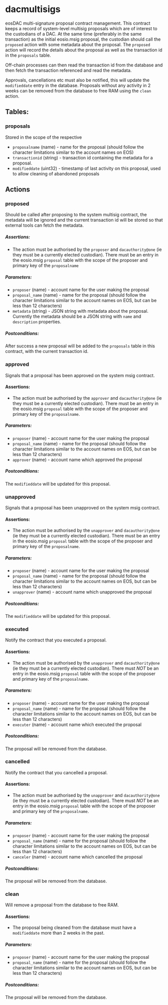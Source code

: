 # dacmultisigs
eosDAC multi-signature proposal contract management.  This contract keeps a record of system-level multisig proposals which are of interest to the custodians of a DAC.  At the same time (preferably in the same transaction) as the initial eosio.msig proposal, the custodian should call the `proposed` action with some metadata about the proposal.  The `proposed` action will record the details about the proposal as well as the transaction id in the `proposals` table.

Off-chain processes can then read the transaction id from the database and then fetch the transaction referenced and read the metadata.

Approvals, cancellations etc must also be notified, this will update the `modifieddate` entry in the database.  Proposals without any activity in 2 weeks can be removed from the database to free RAM using the `clean` action.

## Tables:

### proposals
Stored in the scope of the respective

* `proposalname` (name) - name for the proposal (should follow the character limitations similar to the account names on EOS)
* `transactionid` (string) - transaction id containing the metadata for a proposal.
* `modifieddate` (uint32) - timestamp of last activity on this proposal, used to allow cleaning of abandoned proposals

## Actions

### proposed
Should be called after proposing to the system multisig contract, the metadata will be ignored and the current transaction id will be stored so that external tools can fetch the metadata.

##### Assertions:
* The action must be authorised by the `proposer` and `dacauthority@one` (ie they must be a currently elected custodian).  There must be an entry in the eosio.msig `proposal` table with the scope of the proposer and primary key of the `proposalname`

##### Parameters:
* `proposer` (name)        - account name for the user making the proposal
* `proposal_name` (name)    - name for the proposal (should follow the character limitations similar to the account names on EOS, but can be less than 12 characters)
* `metadata` (string)      - JSON string with metadata about the proposal.  Currently the metadata should be a JSON string with `name` and `description` properties.

##### Postconditions:

After success a new proposal will be added to the `proposals` table in this contract, with the current transaction id.

### approved
Signals that a proposal has been approved on the system msig contract.

#### Assertions:
* The action must be authorised by the `approver` and `dacauthority@one` (ie they must be a currently elected custodian).  There must be an entry in the eosio.msig `proposal` table with the scope of the proposer and primary key of the `proposalname`.

##### Parameters:
* `proposer` (name)        - account name for the user making the proposal
* `proposal_name` (name)   - name for the proposal (should follow the character limitations similar to the account names on EOS, but can be less than 12 characters)
* `approver` (name)        - account name which approved the proposal

##### Postconditions:
The `modifieddate` will be updated for this proposal.

### unapproved
Signals that a proposal has been unapproved on the system msig contract.

#### Assertions:
* The action must be authorised by the `unapprover` and `dacauthority@one` (ie they must be a currently elected custodian).  There must be an entry in the eosio.msig `proposal` table with the scope of the proposer and primary key of the `proposalname`.

##### Parameters:
* `proposer` (name)        - account name for the user making the proposal
* `proposal_name` (name)   - name for the proposal (should follow the character limitations similar to the account names on EOS, but can be less than 12 characters)
* `unapprover` (name)      - account name which unapproved the proposal

##### Postconditions:
The `modifieddate` will be updated for this proposal.

### executed
Notify the contract that you executed a proposal.

#### Assertions:
* The action must be authorised by the `unapprover` and `dacauthority@one` (ie they must be a currently elected custodian).  There must *NOT* be an entry in the eosio.msig `proposal` table with the scope of the proposer and primary key of the `proposalname`.

##### Parameters:
* `proposer` (name)        - account name for the user making the proposal
* `proposal_name` (name)   - name for the proposal (should follow the character limitations similar to the account names on EOS, but can be less than 12 characters)
* `executer` (name)        - account name which executed the proposal

##### Postconditions:
The proposal will be removed from the database.

### cancelled
Notify the contract that you cancelled a proposal.

#### Assertions:
* The action must be authorised by the `unapprover` and `dacauthority@one` (ie they must be a currently elected custodian).  There must *NOT* be an entry in the eosio.msig `proposal` table with the scope of the proposer and primary key of the `proposalname`.

##### Parameters:
* `proposer` (name)        - account name for the user making the proposal
* `proposal_name` (name)   - name for the proposal (should follow the character limitations similar to the account names on EOS, but can be less than 12 characters)
* `canceler` (name)        - account name which cancelled the proposal

##### Postconditions:
The proposal will be removed from the database.

### clean
Will remove a proposal from the database to free RAM.

#### Assertions:
* The proposal being cleaned from the database must have a `modifieddate` more than 2 weeks in the past.

##### Parameters:
* `proposer` (name)        - account name for the user making the proposal
* `proposal_name` (name)   - name for the proposal (should follow the character limitations similar to the account names on EOS, but can be less than 12 characters)

##### Postconditions:
The proposal will be removed from the database.
